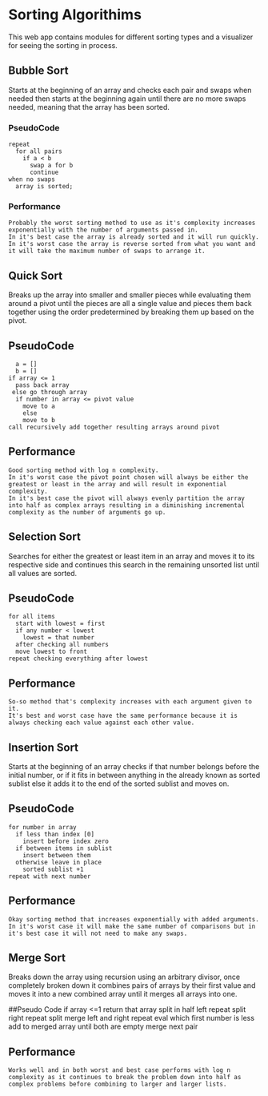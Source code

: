 # Sorting Algorithims

This web app contains modules for different sorting types and a visualizer for seeing the sorting in process.

## Bubble Sort

  Starts at the beginning of an array and checks each pair and swaps when needed then starts at the beginning again until there are no more swaps needed, meaning that the array has been sorted.

  ### PseudoCode
    repeat
      for all pairs
        if a < b
          swap a for b
          continue
    when no swaps
      array is sorted;

  ### Performance
    Probably the worst sorting method to use as it's complexity increases exponentially with the number of arguments passed in.
    In it's best case the array is already sorted and it will run quickly.
    In it's worst case the array is reverse sorted from what you want and it will take the maximum number of swaps to arrange it.

## Quick Sort

  Breaks up the array into smaller and smaller pieces while evaluating them around a pivot until the pieces are all a single value and pieces them back together using the order predetermined by breaking them up based on the pivot.

  ## PseudoCode
      a = []
      b = []
    if array <= 1
      pass back array
     else go through array
      if number in array <= pivot value
        move to a
        else
        move to b
    call recursively add together resulting arrays around pivot

  ## Performance
    Good sorting method with log n complexity.
    In it's worst case the pivot point chosen will always be either the greatest or least in the array and will result in exponential complexity.
    In it's best case the pivot will always evenly partition the array into half as complex arrays resulting in a diminishing incremental complexity as the number of arguments go up.


## Selection Sort
  Searches for either the greatest or least item in an array and moves it to its respective side and continues this search in the remaining unsorted list until all values are sorted.

  ## PseudoCode
    for all items
      start with lowest = first
      if any number < lowest
        lowest = that number
      after checking all numbers
      move lowest to front
    repeat checking everything after lowest

  ## Performance
    So-so method that's complexity increases with each argument given to it.
    It's best and worst case have the same performance because it is always checking each value against each other value.

## Insertion Sort

  Starts at the beginning of an array checks if that number belongs before the initial number, or if it fits in between anything in the already known as sorted sublist else it adds it to the end of the sorted sublist and moves on.

  ## PseudoCode
    for number in array
      if less than index [0]
        insert before index zero
      if between items in sublist
        insert between them
      otherwise leave in place
        sorted sublist +1
    repeat with next number

  ## Performance
    Okay sorting method that increases exponentially with added arguments.
    In it's worst case it will make the same number of comparisons but in it's best case it will not need to make any swaps.

## Merge Sort

  Breaks down the array using recursion using an arbitrary divisor, once completely broken down it combines pairs of arrays by their first value and moves it into a new combined array until it merges all arrays into one.

  ##Pseudo Code
    if array <=1
      return that array
    split in half
      left repeat split
      right repeat split
    merge left and right
      repeat
      eval which first number is less
      add to merged array
      until both are empty
    merge next pair

  ## Performance
    Works well and in both worst and best case performs with log n complexity as it continues to break the problem down into half as complex problems before combining to larger and larger lists.